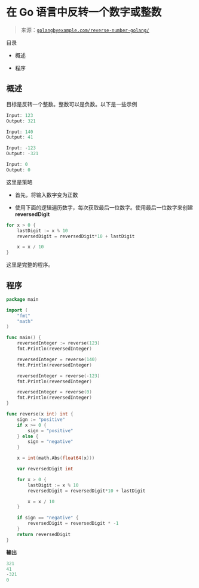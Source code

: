 <!--yml

分类：未分类

日期：2024-10-13 06:42:10

-->

# 在 Go 语言中反转一个数字或整数

> 来源：[`golangbyexample.com/reverse-number-golang/`](https://golangbyexample.com/reverse-number-golang/)

目录

+   概述

+   程序

## **概述**

目标是反转一个整数。整数可以是负数。以下是一些示例

```go
Input: 123
Output: 321

Input: 140
Output: 41

Input: -123
Output: -321

Input: 0
Output: 0
```

这里是策略

+   首先，将输入数字变为正数

+   使用下面的逻辑遍历数字，每次获取最后一位数字。使用最后一位数字来创建**reversedDigit**

```go
for x > 0 {
	lastDigit := x % 10
	reversedDigit = reversedDigit*10 + lastDigit

	x = x / 10
}
```

这里是完整的程序。

## **程序**

```go
package main

import (
	"fmt"
	"math"
)

func main() {
	reversedInteger := reverse(123)
	fmt.Println(reversedInteger)

	reversedInteger = reverse(140)
	fmt.Println(reversedInteger)

	reversedInteger = reverse(-123)
	fmt.Println(reversedInteger)

	reversedInteger = reverse(0)
	fmt.Println(reversedInteger)
}

func reverse(x int) int {
	sign := "positive"
	if x >= 0 {
		sign = "positive"
	} else {
		sign = "negative"
	}

	x = int(math.Abs(float64(x)))

	var reversedDigit int

	for x > 0 {
		lastDigit := x % 10
		reversedDigit = reversedDigit*10 + lastDigit

		x = x / 10
	}

	if sign == "negative" {
		reversedDigit = reversedDigit * -1
	}
	return reversedDigit
}
```

**输出**

```go
321
41
-321
0
```


